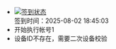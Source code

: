- [![签到状态](https://github.com/p7wm/Cloud189-Actions/actions/workflows/main.yml/badge.svg?branch=main)](https://github.com/p7wm/Cloud189-Actions/actions/workflows/main.yml) <br> 签到时间：2025-08-02 18:45:03
- 开始执行帐号1
- 设备ID不存在，需要二次设备校验
